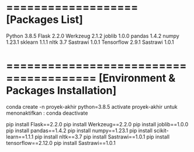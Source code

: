 ===================
[Packages List]
===================
Python   	3.8.5
Flask    	2.2.0
Werkzeug 	2.1.2
joblib   	1.0.0
pandas   	1.4.2
numpy    	1.23.1
sklearn  	1.1.1
nltk     	3.7
Sastrawi 	1.0.1
Tensorflow 	2.9.1
Sastrawi	1.0.1

=======================================
[Environment & Packages Installation]
=======================================

conda create -n proyek-akhir python=3.8.5
activate proyek-akhir
untuk menonaktifkan : conda deactivate

pip install Flask==2.2.0
pip install Werkzeug==2.2.0
pip install joblib==1.0.0
pip install pandas==1.4.2
pip install numpy==1.23.1
pip install scikit-learn==1.1.1
pip install nltk==3.7
pip install Sastrawi==1.0.1
pip install tensorflow==2.12.0
pip install Sastrawi==1.0.1